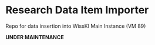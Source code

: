 # Research Data Item Importer
Repo for data insertion into WissKI Main Instance (VM 89)

**UNDER MAINTENANCE**